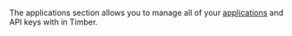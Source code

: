 The applications section allows you to manage all of your [applications](/concepts/applications) and API keys with in Timber.
